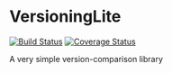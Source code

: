# VersioningLite

[![Build Status](https://travis-ci.org/Myoldmopar/VersioningLite.svg?branch=master)](https://travis-ci.org/Myoldmopar/VersioningLite)
[![Coverage Status](https://coveralls.io/repos/github/Myoldmopar/VersioningLite/badge.svg)](https://coveralls.io/github/Myoldmopar/VersioningLite)

A very simple version-comparison library
